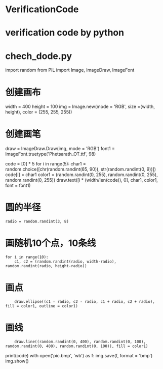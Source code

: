 # VerificationCode
# verification code by python

# chech_dode.py
import random
from PIL import Image, ImageDraw, ImageFont
# 创建画布
width = 400
height = 100
img = Image.new(mode = 'RGB', size =(width, height), color = (255, 255, 255))
# 创建画笔
draw = ImageDraw.Draw(img, mode = 'RGB')
font1 = ImageFont.truetype('Phetsarath_OT.ttf', 98)

code = [0] * 5
for i in range(5):
    char1 = random.choice([chr(random.randint(65, 90)), str(random.randint(0, 9))])
    code[i] = char1
    color1 = (random.randint(0, 255), random.randint(0, 255), random.randint(0, 255))
    draw.text([i * (width/len(code)), 0], char1, color1, font = font1)
   # 圆的半径
    radio = random.randint(3, 8) 
   # 画随机10个点，10条线
    for i in range(10):
        c1, c2 = (random.randint(radio, width-radio), random.randint(radio, height-radio))
   # 画点
        draw.ellipse((c1 - radio, c2 - radio, c1 + radio, c2 + radio), fill = color1, outline = color1) 
   # 画线
        draw.line((random.randint(0, 400), random.randint(0, 100), random.randint(0, 400), random.randint(0, 100)), fill = color1) 

print(code)
with open('pic.bmp', 'wb') as f:
    img.save(f, format = 'bmp')
img.show()
